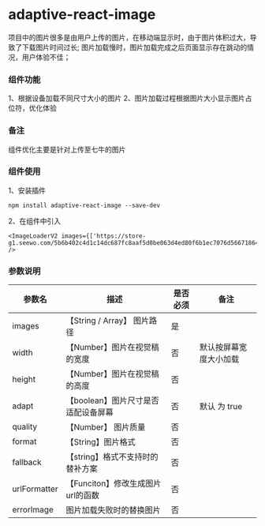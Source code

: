 # adaptive-react-image
项目中的图片很多是由用户上传的图片，在移动端显示时，由于图片体积过大，导致了下载图片时间过长;
图片加载慢时，图片加载完成之后页面显示存在跳动的情况，用户体验不佳；

### 组件功能

1、根据设备加载不同尺寸大小的图片
2、图片加载过程根据图片大小显示图片占位符，优化体验

### 备注
组件优化主要是针对上传至七牛的图片

### 组件使用
 1、安装插件 

 ```
npm install adaptive-react-image --save-dev
```

 2、在组件中引入
 ```
<ImageLoaderV2 images={['https://store-g1.seewo.com/5b6b402c4d1c14dc687fc8aaf5d0be063d4ed80f6b1ec7076d56671864c8e4ed14887662375567']} />
```



### 参数说明

参数名    | 描述    |   是否必须 |  备注
-------- | ------ |  -------- |  -----
images	 |【String / Array】 图片路径 |	是	|
width	|【Number】图片在视觉稿的宽度	|否	|默认按屏幕宽度大小加载
height	|【Number】图片在视觉稿的高度|	否	
adapt	|【boolean】图片尺寸是否适配设备屏幕	|否	|默认 为 true
quality|	【Number】 图片质量|	否	
format	|【String】图片格式|	否	
fallback |【string】格式不支持时的替补方案| 否
urlFormatter	|【Funciton】修改生成图片url的函数	| 否	
errorImage	| 图片加载失败时的替换图片	| 否	

